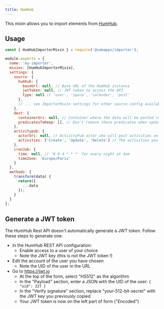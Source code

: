 ```yaml
---
title: HumHub
---
```


This mixin allows you to import elements from [HumHub](https://humhub.com).


## Usage

```js
const { HumHubImporterMixin } = require('@semapps/importer');

module.exports = {
  name: 'my-importer',
  mixins: [HumHubImporterMixin],
  settings: {
    source: {
      humhub: {
        baseUrl: null, // Base URL of the HumHub instance
        jwtToken: null, // JWT token to access the API
        type: null // 'user', 'space', 'calendar', 'post'
      },
      // ... see ImporterMixin settings for other source config available
    },
    dest: {
      containerUri: null, // Container where the data will be posted (must be created already)
      predicatesToKeep: [], // Don't remove these predicates when updating data
    },
    activitypub: {
      actorUri: null, // ActivityPub actor who will post activities on synchronization (leave null to disable this)
      activities: ['Create', 'Update', 'Delete'] // The activities you want to be posted by the actor
    },
    cronJob: {
      time: null, // '0 0 4 * * *' for every night at 4am 
      timeZone: 'Europe/Paris'
    }
  },
  methods: {
    transform(data) {
      return({
        ...data
      });
    }
  }
};
```


## Generate a JWT token

The HumHub Rest API doesn't automatically generate a JWT token. Follow these steps to generate one:

- In the HumHub REST API configuration:
  - Enable access to a user of your choice
  - Note the JWT key (this is not the JWT token !)
- Edit the account of the user you have chosen
  - Note the UID of the user in the URL
- Go to https://jwt.io
  - At the top of the form, select "HS512" as the algorithm
  - In the "Payload" section, enter a JSON with the UID of the user: `{ "uid": 227 }`
  - In the "Verify signature" section, replace "your-512-bit-secret" with the JWT key you previously copied
  - Your JWT token is now on the left part of form ("Encoded")
